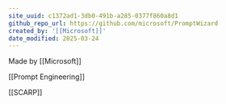 ```yaml
---
site_uuid: c1372ad1-3db0-491b-a285-0377f860a8d1
github_repo_url: https://github.com/microsoft/PromptWizard
created_by: '[[Microsoft]]'
date_modified: 2025-03-24
---
```




Made by [[Microsoft]]

[[Prompt Engineering]]

[[SCARP]]


